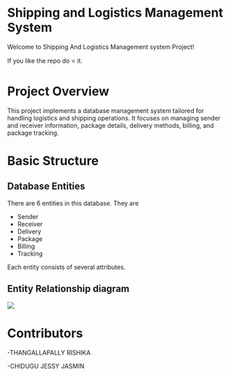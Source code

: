 # Shipping and Logistics Management System
 Welcome to Shipping And Logistics Management system Project!
 
 If you like the repo do ⭐ it.
# Project Overview
This project implements a database management system tailored for handling logistics and shipping operations. It focuses on managing sender and receiver information, package details, delivery methods, billing, and package tracking.

# Basic Structure
## Database Entities
 There are 6 entities in this database. They are
 - Sender
 - Receiver
 - Delivery
 - Package
 - Billing
 - Tracking


 Each entity consists of several attributes.

## Entity Relationship diagram
<img src=https://github.com/user-attachments/assets/cbb14194-c7fb-4d33-a5df-d48d0eef1ffa> 

# Contributors
-THANGALLAPALLY RISHIKA

-CHIDUGU JESSY JASMIN
